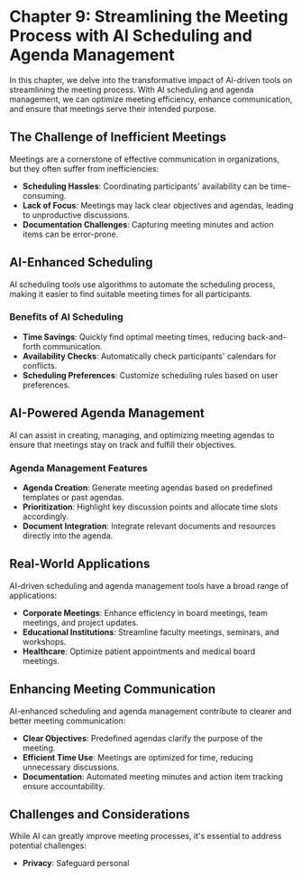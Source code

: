 Chapter 9: Streamlining the Meeting Process with AI Scheduling and Agenda Management
====================================================================================

In this chapter, we delve into the transformative impact of AI-driven tools on streamlining the meeting process. With AI scheduling and agenda management, we can optimize meeting efficiency, enhance communication, and ensure that meetings serve their intended purpose.

The Challenge of Inefficient Meetings
-------------------------------------

Meetings are a cornerstone of effective communication in organizations, but they often suffer from inefficiencies:

* **Scheduling Hassles**: Coordinating participants' availability can be time-consuming.
* **Lack of Focus**: Meetings may lack clear objectives and agendas, leading to unproductive discussions.
* **Documentation Challenges**: Capturing meeting minutes and action items can be error-prone.

AI-Enhanced Scheduling
----------------------

AI scheduling tools use algorithms to automate the scheduling process, making it easier to find suitable meeting times for all participants.

### Benefits of AI Scheduling

* **Time Savings**: Quickly find optimal meeting times, reducing back-and-forth communication.
* **Availability Checks**: Automatically check participants' calendars for conflicts.
* **Scheduling Preferences**: Customize scheduling rules based on user preferences.

AI-Powered Agenda Management
----------------------------

AI can assist in creating, managing, and optimizing meeting agendas to ensure that meetings stay on track and fulfill their objectives.

### Agenda Management Features

* **Agenda Creation**: Generate meeting agendas based on predefined templates or past agendas.
* **Prioritization**: Highlight key discussion points and allocate time slots accordingly.
* **Document Integration**: Integrate relevant documents and resources directly into the agenda.

Real-World Applications
-----------------------

AI-driven scheduling and agenda management tools have a broad range of applications:

* **Corporate Meetings**: Enhance efficiency in board meetings, team meetings, and project updates.
* **Educational Institutions**: Streamline faculty meetings, seminars, and workshops.
* **Healthcare**: Optimize patient appointments and medical board meetings.

Enhancing Meeting Communication
-------------------------------

AI-enhanced scheduling and agenda management contribute to clearer and better meeting communication:

* **Clear Objectives**: Predefined agendas clarify the purpose of the meeting.
* **Efficient Time Use**: Meetings are optimized for time, reducing unnecessary discussions.
* **Documentation**: Automated meeting minutes and action item tracking ensure accountability.

Challenges and Considerations
-----------------------------

While AI can greatly improve meeting processes, it's essential to address potential challenges:

* **Privacy**: Safeguard personal
